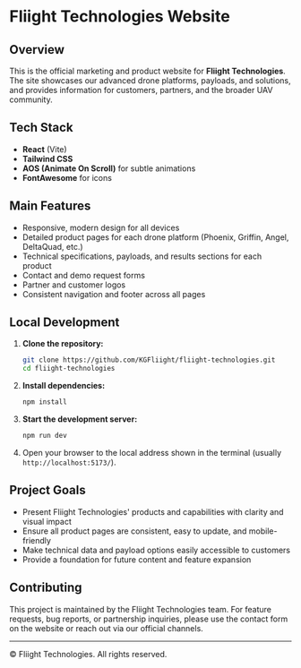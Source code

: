 # Fliight Technologies Website

## Overview
This is the official marketing and product website for **Fliight Technologies**. The site showcases our advanced drone platforms, payloads, and solutions, and provides information for customers, partners, and the broader UAV community.

## Tech Stack
- **React** (Vite)
- **Tailwind CSS**
- **AOS (Animate On Scroll)** for subtle animations
- **FontAwesome** for icons

## Main Features
- Responsive, modern design for all devices
- Detailed product pages for each drone platform (Phoenix, Griffin, Angel, DeltaQuad, etc.)
- Technical specifications, payloads, and results sections for each product
- Contact and demo request forms
- Partner and customer logos
- Consistent navigation and footer across all pages

## Local Development
1. **Clone the repository:**
   ```bash
   git clone https://github.com/KGFliight/fliight-technologies.git
   cd fliight-technologies
   ```
2. **Install dependencies:**
   ```bash
   npm install
   ```
3. **Start the development server:**
   ```bash
   npm run dev
   ```
4. Open your browser to the local address shown in the terminal (usually `http://localhost:5173/`).

## Project Goals
- Present Fliight Technologies' products and capabilities with clarity and visual impact
- Ensure all product pages are consistent, easy to update, and mobile-friendly
- Make technical data and payload options easily accessible to customers
- Provide a foundation for future content and feature expansion

## Contributing
This project is maintained by the Fliight Technologies team. For feature requests, bug reports, or partnership inquiries, please use the contact form on the website or reach out via our official channels.

---

© Fliight Technologies. All rights reserved. 
